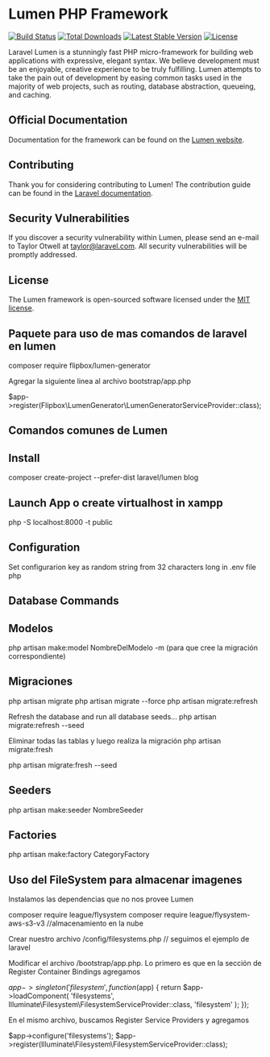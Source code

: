 # Lumen PHP Framework

[![Build Status](https://travis-ci.org/laravel/lumen-framework.svg)](https://travis-ci.org/laravel/lumen-framework)
[![Total Downloads](https://img.shields.io/packagist/dt/laravel/lumen-framework)](https://packagist.org/packages/laravel/lumen-framework)
[![Latest Stable Version](https://img.shields.io/packagist/v/laravel/lumen-framework)](https://packagist.org/packages/laravel/lumen-framework)
[![License](https://img.shields.io/packagist/l/laravel/lumen)](https://packagist.org/packages/laravel/lumen-framework)

Laravel Lumen is a stunningly fast PHP micro-framework for building web applications with expressive, elegant syntax. We believe development must be an enjoyable, creative experience to be truly fulfilling. Lumen attempts to take the pain out of development by easing common tasks used in the majority of web projects, such as routing, database abstraction, queueing, and caching.

## Official Documentation

Documentation for the framework can be found on the [Lumen website](https://lumen.laravel.com/docs).

## Contributing

Thank you for considering contributing to Lumen! The contribution guide can be found in the [Laravel documentation](https://laravel.com/docs/contributions).

## Security Vulnerabilities

If you discover a security vulnerability within Lumen, please send an e-mail to Taylor Otwell at taylor@laravel.com. All security vulnerabilities will be promptly addressed.

## License

The Lumen framework is open-sourced software licensed under the [MIT license](https://opensource.org/licenses/MIT).

## Paquete para uso de mas comandos de laravel en lumen
composer require flipbox/lumen-generator

Agregar la siguiente linea al archivo bootstrap/app.php

$app->register(Flipbox\LumenGenerator\LumenGeneratorServiceProvider::class);


## Comandos comunes de Lumen

## Install
composer create-project --prefer-dist laravel/lumen blog

## Launch App o create virtualhost in xampp
php -S localhost:8000 -t public

## Configuration
Set configurarion key as random string from 32 characters long in .env file php 

## Database Commands
## Modelos
php artisan make:model NombreDelModelo -m (para que cree la migración correspondiente)

## Migraciones
php artisan migrate
php artisan migrate --force
php artisan migrate:refresh

Refresh the database and run all database seeds...
php artisan migrate:refresh --seed

Eliminar todas las tablas y luego realiza la migración
php artisan migrate:fresh
 
php artisan migrate:fresh --seed

## Seeders
php artisan make:seeder NombreSeeder

## Factories
php artisan make:factory CategoryFactory

## Uso del FileSystem para almacenar imagenes

Instalamos las dependencias que no nos provee Lumen

composer require league/flysystem
composer require league/flysystem-aws-s3-v3   //almacenamiento en la nube

Crear nuestro archivo /config/filesystems.php // seguimos el ejemplo de laravel

Modificar el archivo /bootstrap/app.php. Lo primero es que en la sección de Register Container Bindings agregamos

$app->singleton('filesystem', function ($app) {
    return $app->loadComponent(
        'filesystems',
        Illuminate\Filesystem\FilesystemServiceProvider::class,
        'filesystem'
    );
});

En el mismo archivo, buscamos Register Service Providers y agregamos

$app->configure('filesystems');
$app->register(Illuminate\Filesystem\FilesystemServiceProvider::class);

